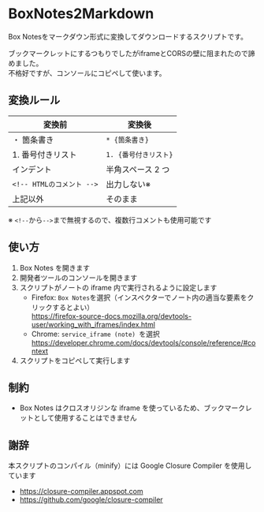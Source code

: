 # BoxNotes2Markdown

Box Notesをマークダウン形式に変換してダウンロードするスクリプトです。

ブックマークレットにするつもりでしたがiframeとCORSの壁に阻まれたので諦めました。  
不格好ですが、コンソールにコピペして使います。

## 変換ルール

| 変換前                    | 変換後                |
| ------------------------- | --------------------- |
| ・ 箇条書き               | `* {箇条書き}`        |
| 1. 番号付きリスト         | `1. {番号付きリスト}` |
| インデント                | 半角スペース 2 つ     |
| `<!-- HTMLのコメント -->` | 出力しない※           |
| 上記以外                  | そのまま              |

※ `<!--`から`-->`まで無視するので、複数行コメントも使用可能です

## 使い方

1. Box Notes を開きます
1. 開発者ツールのコンソールを開きます
1. スクリプトがノートの iframe 内で実行されるように設定します
   - Firefox: `Box Notes`を選択（インスペクターでノート内の適当な要素をクリックするとよい）  
     https://firefox-source-docs.mozilla.org/devtools-user/working_with_iframes/index.html
   - Chrome: `service_iframe (note) `を選択  
     https://developer.chrome.com/docs/devtools/console/reference/#context
1. スクリプトをコピペして実行します

## 制約

- Box Notes はクロスオリジンな iframe を使っているため、ブックマークレットとして使用することはできません

## 謝辞

本スクリプトのコンパイル（minify）には Google Closure Compiler を使用しています

- https://closure-compiler.appspot.com
- https://github.com/google/closure-compiler
